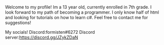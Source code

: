 Welcome to my profile! Im a 13 year old, currently enrolled in 7th grade. I look forward to my path of becoming a programmer. I only know half of html and looking for tutorials on how to learn c#. Feel free to contact me for suggestions!

My socials!
Discord:formisten#6272
Discord server:https://discord.gg/JZykZDaN
